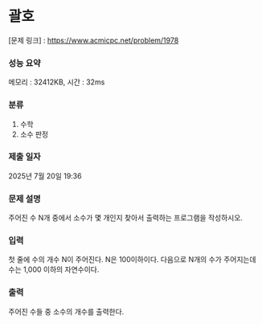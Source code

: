 # 괄호

[문제 링크] : https://www.acmicpc.net/problem/1978

### 성능 요약

메모리 : 32412KB, 시간 : 32ms

### 분류
1. 수학
2. 소수 판정

### 제출 일자

2025년 7월 20일 19:36

### 문제 설명

<p>
주어진 수 N개 중에서 소수가 몇 개인지 찾아서 출력하는 프로그램을 작성하시오.
</p>

### 입력

<p>
첫 줄에 수의 개수 N이 주어진다. N은 100이하이다. 다음으로 N개의 수가 주어지는데 수는 1,000 이하의 자연수이다.
</p>

### 출력

<p>
주어진 수들 중 소수의 개수를 출력한다.
</p>